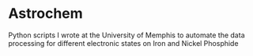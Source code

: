 # Astrochem
Python scripts I wrote at the University of Memphis to automate the data processing for different electronic states on Iron and Nickel Phosphide
